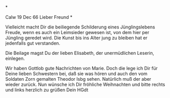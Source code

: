 <An H. Oe.>*

 Calw 19 Dec 66
Lieber Freund <Oehler>*

Vielleicht macht Dir die beiliegende Schilderung eines Jünglingslebens Freude, wenn es auch ein Leimsieder gewesen ist, von dem hier per Jüngling geredet wird. Die Kunst bis ins Alter jung zu bleiben hat er jedenfalls gut verstanden.

Die Beilage magst Du der lieben Elisabeth, der unermüdlichen Leserin, einlegen.

Wir haben Gottlob gute Nachrichten von Marie. Doch die lege ich Dir für Deine lieben Schwestern bei, daß sie was hören und auch den vom Soldaten Zorn gemalten Theodor Isbg sehen. Natürlich muß der aber wieder zurück. 
Nun wünsche ich Dir fröhliche Weihnachten und bitte rechts und links herzlich zu grüßen
 Dein
 HGdt
